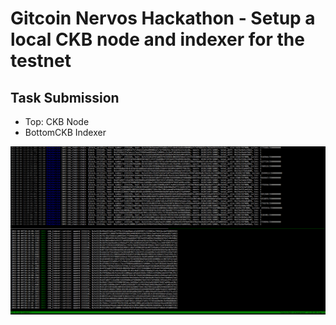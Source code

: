 # Gitcoin Nervos Hackathon - Setup a local CKB node and indexer for the testnet
## Task Submission

- Top: CKB Node
- BottomCKB Indexer

![ckb-node-and-indexer](ckb-node-and-indexer.PNG)
